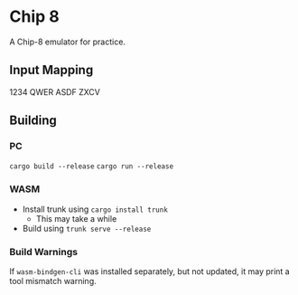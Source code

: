 # Chip 8

A Chip-8 emulator for practice.

## Input Mapping

1234
QWER
ASDF
ZXCV

## Building

### PC

```cargo build --release```
```cargo run --release```

### WASM

- Install trunk using ```cargo install trunk```
  - This may take a while
- Build using ```trunk serve --release```

### Build Warnings

If ```wasm-bindgen-cli``` was installed separately, but not updated, it may print a tool mismatch warning.
